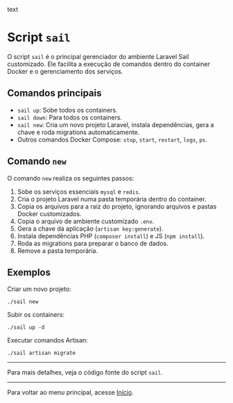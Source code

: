 text
# Script `sail`

O script `sail` é o principal gerenciador do ambiente Laravel Sail customizado. Ele facilita a execução de comandos dentro do container Docker e o gerenciamento dos serviços.

## Comandos principais

- `sail up`: Sobe todos os containers.
- `sail down`: Para todos os containers.
- `sail new`: Cria um novo projeto Laravel, instala dependências, gera a chave e roda migrations automaticamente.
- Outros comandos Docker Compose: `stop`, `start`, `restart`, `logs`, `ps`.

## Comando `new`

O comando `new` realiza os seguintes passos:

1. Sobe os serviços essenciais `mysql` e `redis`.
2. Cria o projeto Laravel numa pasta temporária dentro do container.
3. Copia os arquivos para a raiz do projeto, ignorando arquivos e pastas Docker customizados.
4. Copia o arquivo de ambiente customizado `.env`.
5. Gera a chave da aplicação (`artisan key:generate`).
6. Instala dependências PHP (`composer install`) e JS (`npm install`).
7. Roda as migrations para preparar o banco de dados.
8. Remove a pasta temporária.

## Exemplos

Criar um novo projeto:

```shell
./sail new
```

Subir os containers:

```shell
./sail up -d
```

Executar comandos Artisan:

```shell
./sail artisan migrate
```

--- 

Para mais detalhes, veja o código fonte do script `sail`.

---

Para voltar ao menu principal, acesse [Início](HOME.md).
